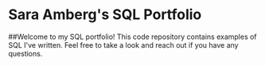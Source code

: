 # Sara Amberg's SQL Portfolio
##Welcome to my SQL portfolio! This code repository contains examples of SQL I've written. Feel free to take a look and reach out if you have any questions.
